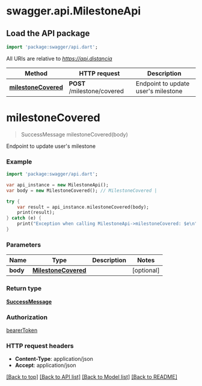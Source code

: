 # swagger.api.MilestoneApi

## Load the API package
```dart
import 'package:swagger/api.dart';
```

All URIs are relative to *https://api.distancia*

Method | HTTP request | Description
------------- | ------------- | -------------
[**milestoneCovered**](MilestoneApi.md#milestoneCovered) | **POST** /milestone/covered | Endpoint to update user&#x27;s milestone

# **milestoneCovered**
> SuccessMessage milestoneCovered(body)

Endpoint to update user's milestone

### Example
```dart
import 'package:swagger/api.dart';

var api_instance = new MilestoneApi();
var body = new MilestoneCovered(); // MilestoneCovered | 

try {
    var result = api_instance.milestoneCovered(body);
    print(result);
} catch (e) {
    print("Exception when calling MilestoneApi->milestoneCovered: $e\n");
}
```

### Parameters

Name | Type | Description  | Notes
------------- | ------------- | ------------- | -------------
 **body** | [**MilestoneCovered**](MilestoneCovered.md)|  | [optional] 

### Return type

[**SuccessMessage**](SuccessMessage.md)

### Authorization

[bearerToken](../README.md#bearerToken)

### HTTP request headers

 - **Content-Type**: application/json
 - **Accept**: application/json

[[Back to top]](#) [[Back to API list]](../README.md#documentation-for-api-endpoints) [[Back to Model list]](../README.md#documentation-for-models) [[Back to README]](../README.md)

